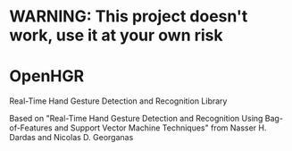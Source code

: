 WARNING: This project doesn't work, use it at your own risk
================

OpenHGR
=======

Real-Time Hand Gesture Detection and Recognition Library

Based on "Real-Time Hand Gesture Detection and Recognition Using Bag-of-Features and Support Vector Machine Techniques"
from Nasser H. Dardas and Nicolas D. Georganas

